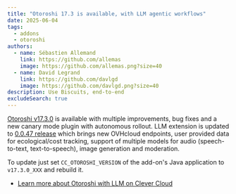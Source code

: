 ```yaml
---
title: "Otoroshi 17.3 is available, with LLM agentic workflows"
date: 2025-06-04
tags:
  - addons
  - otoroshi
authors:
  - name: Sébastien Allemand
    link: https://github.com/allemas
    image: https://github.com/allemas.png?size=40
  - name: David Legrand
    link: https://github.com/davlgd
    image: https://github.com/davlgd.png?size=40
description: Use Biscuits, end-to-end
excludeSearch: true
---
```


[Otoroshi v17.3.0](https://github.com/MAIF/otoroshi/releases/tag/v17.3.0) is available with multiple improvements, bug fixes and a new canary mode plugin with autonomous rollout. LLM extension is updated to [0.0.47 release](https://github.com/cloud-apim/otoroshi-llm-extension/releases/tag/0.0.47) which brings new OVHcloud endpoints, user provided data for ecological/cost tracking, support of multiple models for audio (speech-to-text, text-to-speech), image generation and moderation.

To update just set `CC_OTOROSHI_VERSION` of the add-on's Java application to `v17.3.0_XXX` and rebuild it.

- [Learn more about Otoroshi with LLM on Clever Cloud](/developers/doc/addons/otoroshi/)
